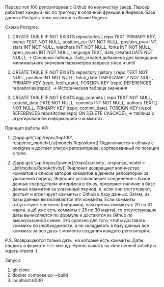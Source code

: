 Парсер топ 100 репозиториев с Github по количеству звезд. Парсер работает каждый час по триггеру в облачной функции в Яндексе. База данных Postgres тоже хостится в облаке Яндекс.

Схема Postgres:
1. CREATE TABLE IF NOT EXISTS repositories (
    repo TEXT PRIMARY KEY,
    owner TEXT NOT NULL,
    position_cur INT NOT NULL,
    position_prev INT,
    stars INT NOT NULL,
    watchers INT NOT NULL,
    forks INT NOT NULL,
    open_issues INT NOT NULL, 
    language TEXT,
    date_created DATE NOT NULL); -> Основная таблица. Date_created добавлена для валидации минимального значения параметров запроса since и until

2. CREATE TABLE IF NOT EXISTS repository_history (
    repo TEXT NOT NULL,
    position INT NOT NULL,
    fetch_date TIMESTAMPTZ NOT NULL,
    PRIMARY KEY (repo, fetch_date),
    FOREIGN KEY (repo) REFERENCES repositories(repo)); -> Историческая таблица значения

3. CREATE TABLE IF NOT EXISTS agg_commits (
    repo TEXT NOT NULL,
    commit_date DATE NOT NULL,
    commits INT NOT NULL,
    authors TEXT[] NOT NULL,
    PRIMARY KEY (repo, commit_date),
    FOREIGN KEY (repo) REFERENCES repositories(repo) ON DELETE CASCADE); -> таблица с агрегированной информацией о коммитах.

Принцип работы API:

1. @app.get('/api/repos/top100', response_model=List[models.Repository])
Подключается к облаку с postgres и достает список репозиториев, сортированный по позиции в топе.

2. @app.get('/api/repos/{owner}/{repo}/activity', response_model = List[models.RepoActivity])
 Эндпоинт возвращает количество коммитов и список авторов коммитов в данном репозитории за указанный период. Эндпоинт устанавливает соединение с базой данных посредством интерфеса в db.py, проверяет наличие в базе данных коммитов за указанный период, и, если они отстутсвуют, достает и агрегирует коммиты с Github в базу данных. Затем, из базы данных вытаскиваются эти коммиты. Если коммиты отсутствуют частично (например, нам нужны коммиты с 20 по 31 марта, в дб уже есть коммиты с 25 по 30 марта), то отсутствующие даты вычисляются по формуле и достаются из Github по вышеуказанной схеме. Это сделано для того, чтобы доставать коммиты по необходимости, а не складывать в базу данных все коммиты за все даты с момента создания каждого репозитория.

 P.S. Возвращаются только даты, на которые есть коммиты. Даты вводить в формате гггг-мм-дд. Нужно нажать на view commit activity и ждать ответа :)

 Запуск:

1. git clone <this repo>
2. docker compose up --build
3. localhost:8000


